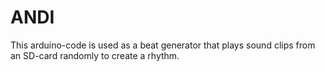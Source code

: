 # ANDI
This arduino-code is used as a beat generator that plays sound clips from an SD-card randomly to create a rhythm.
